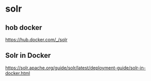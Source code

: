# solr

## hob docker

https://hub.docker.com/_/solr

## Solr in Docker

https://solr.apache.org/guide/solr/latest/deployment-guide/solr-in-docker.html